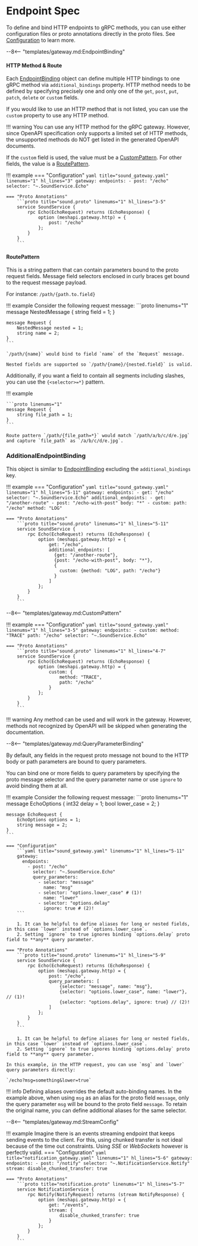 # Endpoint Spec

To define and bind HTTP endpoints to gRPC methods, you can use
either configuration files or proto annotations directly in the proto files.
See [Configuration](/grpc-api-gateway/reference/configuration) to learn more.

--8<-- "templates/gateway.md:EndpointBinding"

#### HTTP Method & Route

Each [EndpointBinding](#endpointbinding) object can define multiple HTTP bindings to
one gRPC method via `additional_bindings` property.
HTTP method needs to be defined by specifying precisely one and only one of the
`get`, `post`, `put`, `patch`, `delete` or `custom` fields.

If you would like to use an HTTP method that is not listed, you can use the `custom` property to use any HTTP method.

!!! warning
    You can use any HTTP method for the gRPC gateway. However, since OpenAPI specification only supports a limited set of HTTP methods, the unsupported methods do NOT get listed in the generated OpenAPI documents.

If the `custom` field is used, the value must be a [CustomPattern](#custompattern).
For other fields, the value is a [RoutePattern](#routepattern).

!!! example
    === "Configuration"
        ```yaml title="sound_gateway.yaml" linenums="1" hl_lines="3"
        gateway:
          endpoints:
            - post: "/echo"
              selector: "~.SoundService.Echo"
        ```

    === "Proto Annotations"
        ```proto title="sound.proto" linenums="1" hl_lines="3-5"
        service SoundService {
            rpc Echo(EchoRequest) returns (EchoResponse) {
                option (meshapi.gateway.http) = {
                    post: "/echo"
                };
            }
        }
        ```

#### RoutePattern

This is a string pattern that can contain parameters bound to the proto request fields. Message field selectors enclosed in curly braces get bound to the request message payload.

For instance:
`/path/{path.to.field}`

!!! example
    Consider the following request message:
    ```proto linenums="1"
    message NestedMessage {
        string field = 1;
    }

    message Request {
        NestedMessage nested = 1;
        string name = 2;
    }
    ```

    `/path/{name}` would bind to field `name` of the `Request` message.

    Nested fields are supported so `/path/{name}/{nested.field}` is valid.


Additionally, if you want a field to contain all segments including slashes, you can use the `{<selector>=*}` pattern.

!!! example

    ```proto linenums="1"
    message Request {
        string file_path = 1;
    }
    ```

    Route pattern `/path/{file_path=*}` would match `/path/a/b/c/d/e.jpg` and capture `file_path` as `/a/b/c/d/e.jpg`.

### AdditionalEndpointBinding

This object is similar to [EndpointBinding](#endpointbinding) excluding the `additional_bindings` key.

!!! example
    === "Configuration"
        ```yaml title="sound_gateway.yaml" linenums="1" hl_lines="5-11"
        gateway:
          endpoints:
            - get: "/echo"
              selector: "~.SoundService.Echo"
              additional_endpoints:
                - get: "/another-route"
                - post: "/echo-with-post"
                  body: "*"
                - custom:
                    path: "/echo"
                    method: "LOG"
        ```

    === "Proto Annotations"
        ```proto title="sound.proto" linenums="1" hl_lines="5-11"
        service SoundService {
            rpc Echo(EchoRequest) returns (EchoResponse) {
                option (meshapi.gateway.http) = {
                    get: "/echo",
                    additional_endpoints: [
                      {get: "/another-route"},
                      {post: "/echo-with-post", body: "*"},
                      {
                        custom: {method: "LOG", path: "/echo"}
                      }
                    ]
                };
            }
        }
        ```

--8<-- "templates/gateway.md:CustomPattern"

!!! example
    === "Configuration"
        ```yaml title="sound_gateway.yaml" linenums="1" hl_lines="3-5"
        gateway:
          endpoints:
            - custom:
                method: "TRACE"
                path: "/echo"
              selector: "~.SoundService.Echo"
        ```

    === "Proto Annotations"
        ```proto title="sound.proto" linenums="1" hl_lines="4-7"
        service SoundService {
            rpc Echo(EchoRequest) returns (EchoResponse) {
                option (meshapi.gateway.http) = {
                    custom: {
                        method: "TRACE",
                        path: "/echo"
                    }
                };
            }
        }
        ```

!!! warning
    Any method can be used and will work in the gateway.
    However, methods not recognized by OpenAPI will be skipped when generating the documentation.

--8<-- "templates/gateway.md:QueryParameterBinding"

By default, any fields in the request proto message not bound to the HTTP body
or path parameters are bound to query parameters.

You can bind one or more fields to query parameters by specifying
the proto message selector and the query parameter name or use `ignore` to avoid binding them at all.

!!! example
    Consider the following request message:
    ```proto linenums="1"
    message EchoOptions {
        int32 delay = 1;
        bool lower_case = 2;
    }

    message EchoRequest {
        EchoOptions options = 1;
        string message = 2;
    }
    ```

    === "Configuration"
        ```yaml title="sound_gateway.yaml" linenums="1" hl_lines="5-11"
        gateway:
          endpoints:
            - post: "/echo"
              selector: "~.SoundService.Echo"
              query_parameters:
                - selector: "message"
                  name: "msg"
                - selector: "options.lower_case" # (1)!
                  name: "lower"
                - selector: "options.delay"
                  ignore: true # (2)!
        ```

        1. It can be helpful to define aliases for long or nested fields, in this case `lower` instead of `options.lower_case`.
        2. Setting `ignore` to true ignores binding `options.delay` proto field to **any** query parameter.

    === "Proto Annotations"
        ```proto title="sound.proto" linenums="1" hl_lines="5-9"
        service SoundService {
            rpc Echo(EchoRequest) returns (EchoResponse) {
                option (meshapi.gateway.http) = {
                    post: "/echo",
                    query_parameters: [
                        {selector: "message", name: "msg"},
                        {selector: "options.lower_case", name: "lower"}, // (1)!
                        {selector: "options.delay", ignore: true} // (2)!
                    ]
                };
            }
        }
        ```

        1. It can be helpful to define aliases for long or nested fields, in this case `lower` instead of `options.lower_case`.
        2. Setting `ignore` to true ignores binding `options.delay` proto field to **any** query parameter.

    In this example, in the HTTP request, you can use `msg` and `lower` query parameters directly:

    `/echo?msg=something&lower=true`

!!! info
    Defining aliases overrides the default auto-binding names. In the example above, when using `msg` as an alias for
    the proto field `message`, only the query parameter `msg` will be bound to the proto field `message`. To retain the
    original name, you can define additional aliases for the same selector.

--8<-- "templates/gateway.md:StreamConfig"

!!! example
    Imagine there is an events streaming endpoint that keeps
    sending events to the client. For this, using chunked transfer is not ideal
    because of the time out constraints. Using *SSE* or *WebSockets* however is perfectly valid.
    === "Configuration"
        ```yaml title="notification_gateway.yaml" linenums="1" hl_lines="5-6"
        gateway:
          endpoints:
            - post: "/notify"
              selector: "~.NotificationService.Notify"
              stream:
                disable_chunked_transfer: true
        ```

    === "Proto Annotations"
        ```proto title="notification.proto" linenums="1" hl_lines="5-7"
        service NotificationService {
            rpc Notify(NotifyRequest) returns (stream NotifyResponse) {
                option (meshapi.gateway.http) = {
                    get: "/events",
                    stream: {
                        disable_chunked_transfer: true
                    }
                };
            }
        }
        ```
